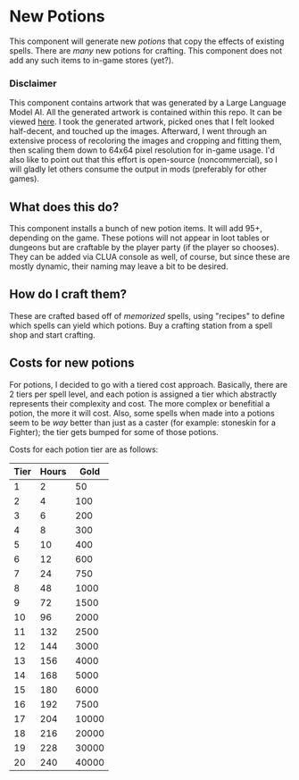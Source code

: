 # New Potions
This component will generate new _potions_ that copy the effects of existing spells. There are _many_ new potions for crafting.
This component does not add any such items to in-game stores (yet?).



### Disclaimer
This component contains artwork that was generated by a Large Language Model AI. All the generated artwork is contained within this repo. It can be viewed
[here](https://github.com/BardezAnAvatar/BGEE-Caster-Crafting/tree/main/.assets/potions). I took the generated artwork, picked ones that I felt
looked half-decent, and touched up the images. Afterward, I went through an extensive process of recoloring the images and cropping and fitting them,
then scaling them down to 64x64 pixel resolution for in-game usage. I'd also like to point out that this effort is open-source (noncommercial), so I will
gladly let others consume the output in mods (preferably for other games).



## What does this do?
This component installs a bunch of new potion items. It will add 95+, depending on the game. These potions will not appear in loot tables or dungeons
but are craftable by the player party (if the player so chooses). They can be added via CLUA console as well, of course, but since these are mostly
dynamic, their naming may leave a bit to be desired.



## How do I craft them?
These are crafted based off of _memorized_ spells, using "recipes" to define which spells can yield which potions. Buy a crafting station from a spell
shop and start crafting.



## Costs for new potions
For potions, I decided to go with a tiered cost approach. Basically, there are 2 tiers per spell level, and each potion is assigned a tier which
abstractly represents their complexity and cost. The more complex or benefitial a potion, the more it will cost. Also, some spells when made into a
potions seem to be _way_ better than just as a caster (for example: stoneskin for a Fighter); the tier gets bumped for some of those potions.

Costs for each potion tier are as follows:

| Tier | Hours | Gold  |
| ---- | ----- | ----- |
|   1  |    2  |    50 |
|   2  |    4  |   100 |
|   3  |    6  |   200 |
|   4  |    8  |   300 |
|   5  |   10  |   400 |
|   6  |   12  |   600 |
|   7  |   24  |   750 |
|   8  |   48  |  1000 |
|   9  |   72  |  1500 |
|  10  |   96  |  2000 |
|  11  |  132  |  2500 |
|  12  |  144  |  3000 |
|  13  |  156  |  4000 |
|  14  |  168  |  5000 |
|  15  |  180  |  6000 |
|  16  |  192  |  7500 |
|  17  |  204  | 10000 |
|  18  |  216  | 20000 |
|  19  |  228  | 30000 |
|  20  |  240  | 40000 |
